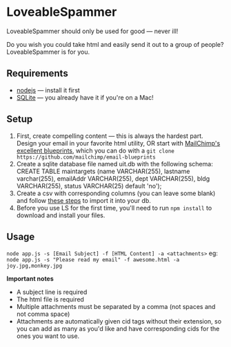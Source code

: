 # LoveableSpammer

LoveableSpammer should only be used for good — never ill!

Do you wish you could take html and easily send it out to a group of people?
LoveableSpammer is for you.

## Requirements
* [nodejs](http://nodejs.org) — install it first
* [SQLite](https://www.sqlite.org) — you already have it if you're on a Mac!

## Setup
1. First, create compelling content — this is always the hardest part. Design
your email in your favorite html utility, OR start with [MailChimp's excellent blueprints](https://github.com/mailchimp/email-blueprints),
which you can do with a
`git clone https://github.com/mailchimp/email-blueprints`
2. Create a sqlite database file named uit.db with the following schema:
  CREATE TABLE maintargets
  (name VARCHAR(255),
  lastname varchar(255),
  emailAddr VARCHAR(255),
  dept VARCHAR(255),
  bldg VARCHAR(255),
  status VARCHAR(25) default 'no');
3. Create a csv with corresponding columns (you can leave some blank) and follow
[these steps](http://www.sqlite.org/cli.html) to import it into your db.
4. Before you use LS for the first time, you'll need to run `npm install` to
download and install your files.

## Usage
`node app.js -s [Email Subject] -f [HTML Content] -a <attachments>`
eg: `node app.js -s "Please read my email" -f awesome.html -a joy.jpg,monkey.jpg`

**Important notes**
* A subject line is required
* The html file is required
* Multiple attachments must be separated by a comma (not spaces and not comma space)
* Attachments are automatically given cid tags without their extension, so
you can add as many as you'd like and have corresponding cids for the ones you want to use.
